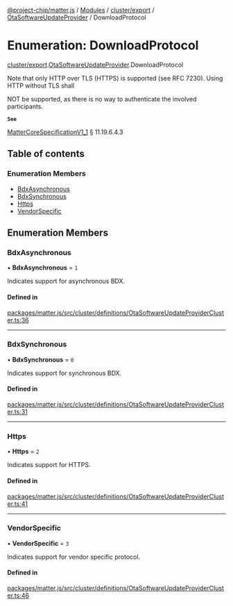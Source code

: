 [@project-chip/matter.js](../README.md) / [Modules](../modules.md) / [cluster/export](../modules/cluster_export.md) / [OtaSoftwareUpdateProvider](../modules/cluster_export.OtaSoftwareUpdateProvider.md) / DownloadProtocol

# Enumeration: DownloadProtocol

[cluster/export](../modules/cluster_export.md).[OtaSoftwareUpdateProvider](../modules/cluster_export.OtaSoftwareUpdateProvider.md).DownloadProtocol

Note that only HTTP over TLS (HTTPS) is supported (see RFC 7230). Using HTTP without TLS shall

NOT be supported, as there is no way to authenticate the involved participants.

**`See`**

[MatterCoreSpecificationV1_1](../interfaces/spec_export.MatterCoreSpecificationV1_1.md) § 11.19.6.4.3

## Table of contents

### Enumeration Members

- [BdxAsynchronous](cluster_export.OtaSoftwareUpdateProvider.DownloadProtocol.md#bdxasynchronous)
- [BdxSynchronous](cluster_export.OtaSoftwareUpdateProvider.DownloadProtocol.md#bdxsynchronous)
- [Https](cluster_export.OtaSoftwareUpdateProvider.DownloadProtocol.md#https)
- [VendorSpecific](cluster_export.OtaSoftwareUpdateProvider.DownloadProtocol.md#vendorspecific)

## Enumeration Members

### BdxAsynchronous

• **BdxAsynchronous** = ``1``

Indicates support for asynchronous BDX.

#### Defined in

[packages/matter.js/src/cluster/definitions/OtaSoftwareUpdateProviderCluster.ts:36](https://github.com/project-chip/matter.js/blob/e87b236f/packages/matter.js/src/cluster/definitions/OtaSoftwareUpdateProviderCluster.ts#L36)

___

### BdxSynchronous

• **BdxSynchronous** = ``0``

Indicates support for synchronous BDX.

#### Defined in

[packages/matter.js/src/cluster/definitions/OtaSoftwareUpdateProviderCluster.ts:31](https://github.com/project-chip/matter.js/blob/e87b236f/packages/matter.js/src/cluster/definitions/OtaSoftwareUpdateProviderCluster.ts#L31)

___

### Https

• **Https** = ``2``

Indicates support for HTTPS.

#### Defined in

[packages/matter.js/src/cluster/definitions/OtaSoftwareUpdateProviderCluster.ts:41](https://github.com/project-chip/matter.js/blob/e87b236f/packages/matter.js/src/cluster/definitions/OtaSoftwareUpdateProviderCluster.ts#L41)

___

### VendorSpecific

• **VendorSpecific** = ``3``

Indicates support for vendor specific protocol.

#### Defined in

[packages/matter.js/src/cluster/definitions/OtaSoftwareUpdateProviderCluster.ts:46](https://github.com/project-chip/matter.js/blob/e87b236f/packages/matter.js/src/cluster/definitions/OtaSoftwareUpdateProviderCluster.ts#L46)
